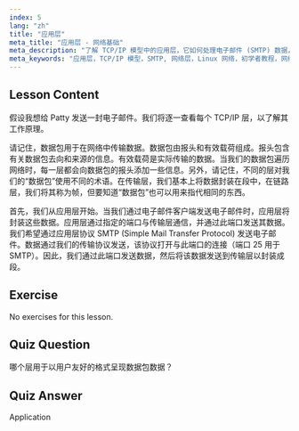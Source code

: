 ```yaml
---
index: 5
lang: "zh"
title: "应用层"
meta_title: "应用层 - 网络基础"
meta_description: "了解 TCP/IP 模型中的应用层，它如何处理电子邮件 (SMTP) 数据，以及它在网络通信中的作用。理解网络层。"
meta_keywords: "应用层，TCP/IP 模型，SMTP, 网络层，Linux 网络，初学者教程，网络通信"
---
```


## Lesson Content

假设我想给 Patty 发送一封电子邮件。我们将逐一查看每个 TCP/IP 层，以了解其工作原理。

请记住，数据包用于在网络中传输数据。数据包由报头和有效载荷组成。报头包含有关数据包去向和来源的信息。有效载荷是实际传输的数据。当我们的数据包遍历网络时，每一层都会向数据包的报头添加一些信息。另外，请记住，不同的层对我们的“数据包”使用不同的术语。在传输层，我们基本上将数据封装在段中，在链路层，我们将其称为帧，但要知道“数据包”也可以用来指代相同的东西。

首先，我们从应用层开始。当我们通过电子邮件客户端发送电子邮件时，应用层将封装这些数据。应用层通过指定的端口与传输层通信，并通过此端口发送其数据。我们希望通过应用层协议 SMTP (Simple Mail Transfer Protocol) 发送电子邮件。数据通过我们的传输协议发送，该协议打开与此端口的连接（端口 25 用于 SMTP）。因此，我们通过此端口发送数据，然后将该数据发送到传输层以封装成段。

## Exercise

No exercises for this lesson.

## Quiz Question

哪个层用于以用户友好的格式呈现数据包数据？

## Quiz Answer

Application
